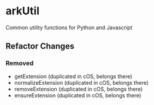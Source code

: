# arkUtil

Common utility functions for Python and Javascript



## Refactor Changes
### Removed
- getExtension (duplicated in cOS, belongs there)
- normalizeExtension (duplicated in cOS, belongs there)
- removeExtension (duplicated in cOS, belongs there)
- ensureExtension (duplicated in cOS, belongs there)

